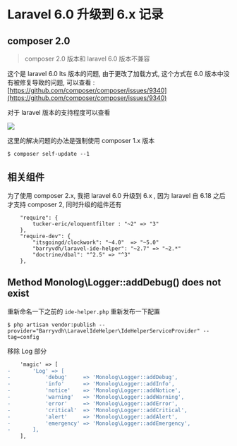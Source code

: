 # Laravel 6.0 升级到 6.x 记录

## composer 2.0

> composer 2.0 版本和 laravel 6.0 版本不兼容

这个是 laravel 6.0 lts 版本的问题, 由于更改了加载方式, 这个方式在 6.0 版本中没有被修复导致的问题, 可以查看 : [https://github.com/composer/composer/issues/9340](https://github.com/composer/composer/issues/9340)

对于 laravel 版本的支持程度可以查看

![](https://file.wulicode.com/note/2021/11-11/14-50-04315.png)

这里的解决问题的办法是强制使用 composer 1.x 版本

```
$ composer self-update --1
```

## 相关组件

为了使用 composer 2.x, 我把 laravel 6.0 升级到 6.x , 因为 laravel 自 6.18 之后才支持 composer 2, 同时升级的组件还有

```
    "require": {
        tucker-eric/eloquentfilter : "~2" => "3"
    },
    "require-dev": {
        "itsgoingd/clockwork": "~4.0"  => "~5.0"
        "barryvdh/laravel-ide-helper": "~2.7" => "~2.*"
        "doctrine/dbal": "^2.5" => "^3"
    },
```

## Method Monolog\Logger::addDebug() does not exist

重新命名一下之前的 `ide-helper.php` 重新发布一下配置

```
$ php artisan vendor:publish --provider="Barryvdh\LaravelIdeHelper\IdeHelperServiceProvider" --tag=config
```

移除 Log 部分

```diff
	'magic' => [
-		'Log' => [
-			'debug'     => 'Monolog\Logger::addDebug',
-			'info'      => 'Monolog\Logger::addInfo',
-			'notice'    => 'Monolog\Logger::addNotice',
-			'warning'   => 'Monolog\Logger::addWarning',
-			'error'     => 'Monolog\Logger::addError',
-			'critical'  => 'Monolog\Logger::addCritical',
-			'alert'     => 'Monolog\Logger::addAlert',
-			'emergency' => 'Monolog\Logger::addEmergency',
-		],
	],
```
